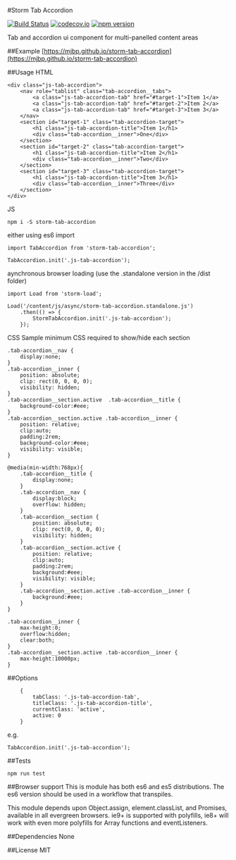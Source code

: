 #Storm Tab Accordion

[![Build Status](https://travis-ci.org/mjbp/storm-tab-accordion.svg?branch=master)](https://travis-ci.org/mjbp/storm-tab-accordion)
[![codecov.io](http://codecov.io/github/mjbp/storm-tab-accordion/coverage.svg?branch=master)](http://codecov.io/github/mjbp/storm-tab-accordion?branch=master)
[![npm version](https://badge.fury.io/js/storm-tab-accordion.svg)](https://badge.fury.io/js/storm-tab-accordion)

Tab and accordion ui component for multi-panelled content areas 


##Example
[https://mjbp.github.io/storm-tab-accordion](https://mjbp.github.io/storm-tab-accordion)

##Usage
HTML
```
<div class="js-tab-accordion">
    <nav role="tablist" class="tab-accordion__tabs">
        <a class="js-tab-accordion-tab" href="#target-1">Item 1</a>
        <a class="js-tab-accordion-tab" href="#target-2">Item 2</a>
        <a class="js-tab-accordion-tab" href="#target-3">Item 3</a>
    </nav>
    <section id="target-1" class="tab-accordion-target">
        <h1 class="js-tab-accordion-title">Item 1</h1>
        <div class="tab-accordion__inner">One</div>
    </section>
    <section id="target-2" class="tab-accordion-target">
        <h1 class="js-tab-accordion-title">Item 2</h1>
        <div class="tab-accordion__inner">Two</div>
    </section>
    <section id="target-3" class="tab-accordion-target">
        <h1 class="js-tab-accordion-title">Item 3</h1>
        <div class="tab-accordion__inner">Three</div>
    </section>
</div>
```

JS
```
npm i -S storm-tab-accordion
```
either using es6 import
```
import TabAccordion from 'storm-tab-accordion';

TabAccordion.init('.js-tab-accordion');
```
aynchronous browser loading (use the .standalone version in the /dist folder)
```
import Load from 'storm-load';

Load('/content/js/async/storm-tab-accordion.standalone.js')
    .then(() => {
        StormTabAccordion.init('.js-tab-accordion');
    });
```

CSS
Sample minimum CSS required to show/hide each section

```
.tab-accordion__nav {
    display:none;
}
.tab-accordion__inner {
    position: absolute;
    clip: rect(0, 0, 0, 0);
    visibility: hidden;
}
.tab-accordion__section.active  .tab-accordion__title {
    background-color:#eee;
}
.tab-accordion__section.active .tab-accordion__inner {
    position: relative;
    clip:auto;
    padding:2rem;
    background-color:#eee;
    visibility: visible;
}

@media(min-width:768px){
    .tab-accordion__title {
        display:none;
    }
    .tab-accordion__nav {
        display:block;
        overflow: hidden;
    }
    .tab-accordion__section {
        position: absolute;
        clip: rect(0, 0, 0, 0);
        visibility: hidden;
    }
    .tab-accordion__section.active {
        position: relative;
        clip:auto;
        padding:2rem;
        background:#eee;
        visibility: visible;
    }
    .tab-accordion__section.active .tab-accordion__inner {
        background:#eee;
    }
}

.tab-accordion__inner {
    max-height:0;
    overflow:hidden;
    clear:both;
}
.tab-accordion__section.active .tab-accordion__inner {
    max-height:10000px;
}
```

##Options
```
    {
		tabClass: '.js-tab-accordion-tab',
        titleClass: '.js-tab-accordion-title',
        currentClass: 'active',
        active: 0
    }
```

e.g.
```
TabAccordion.init('.js-tab-accordion');
```


##Tests
```
npm run test
```

##Browser support
This is module has both es6 and es5 distributions. The es6 version should be used in a workflow that transpiles.

This module depends upon Object.assign, element.classList, and Promises, available in all evergreen browsers. ie9+ is supported with polyfills, ie8+ will work with even more polyfills for Array functions and eventListeners.

##Dependencies
None

##License
MIT